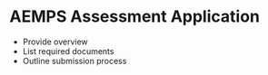 # AEMPS Assessment Application
- Provide overview
- List required documents
- Outline submission process

